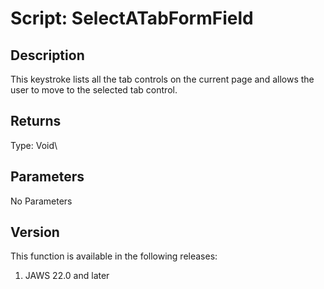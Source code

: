 # Script: SelectATabFormField

## Description

This keystroke lists all the tab controls on the current page and allows
the user to move to the selected tab control.

## Returns

Type: Void\

## Parameters

No Parameters

## Version

This function is available in the following releases:

1.  JAWS 22.0 and later
